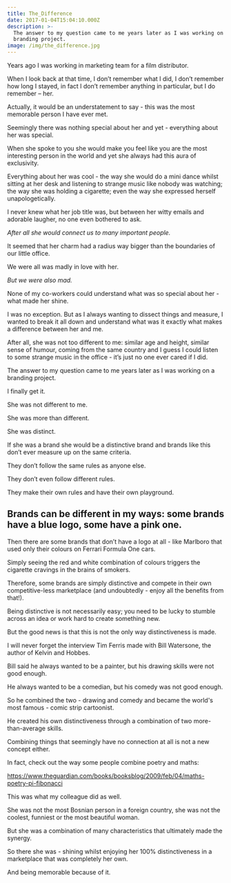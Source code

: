 ```yaml
---
title: The_Difference
date: 2017-01-04T15:04:10.000Z
description: >-
  The answer to my question came to me years later as I was working on a
  branding project.
image: /img/the_difference.jpg
---
```

Years ago I was working in marketing team for a film distributor.

When I look back at that time, I don’t remember what I did, I don’t remember how long I stayed, in fact I don’t remember anything in particular, but I do remember – her.

Actually, it would be an understatement to say - this was the most memorable person I have ever met.

Seemingly there was nothing special about her and yet - everything about her was special.

When she spoke to you she would make you feel like you are the most interesting person in the world and yet she always had this aura of exclusivity.

Everything about her was cool - the way she would do a mini dance whilst sitting at her desk and listening to strange music like nobody was watching; the way she was holding a cigarette; even the way she expressed herself unapologetically.

I never knew what her job title was, but between her witty emails and adorable laugher, no one even bothered to ask.

_After all she would connect us to many important people._

It seemed that her charm had a radius way bigger than the boundaries of our little office.

We were all was madly in love with her.

_But we were also mad._

None of my co-workers could understand what was so special about her - what made her shine.

I was no exception. But as I always wanting to dissect things and measure, I wanted to break it all down and understand what was it exactly what makes a difference between her and me.

After all, she was not too different to me: similar age and height, similar sense of humour, coming from the same country and I guess I could listen to some strange music in the office - it’s just no one ever cared if I did.



The answer to my question came to me years later as I was working on a branding project.

I finally get it.

She was not different to me.

She was more than different.

She was distinct.

If she was a brand she would be a distinctive brand and brands like this don’t ever measure up on the same criteria.

They don’t follow the same rules as anyone else.

They don’t even follow different rules.

They make their own rules and have their own playground.



## **Brands can be different in my ways: some brands have a blue logo, some have a pink one.**

Then there are some brands that don’t have a logo at all - like Marlboro that used only their colours on Ferrari Formula One cars.

Simply seeing the red and white combination of colours triggers the cigarette cravings in the brains of smokers.

Therefore, some brands are simply distinctive and compete in their own competitive-less marketplace (and undoubtedly - enjoy all the benefits from that!).



Being distinctive is not necessarily easy; you need to be lucky to stumble across an idea or work hard to create something new.

But the good news is that this is not the only way distinctiveness is made.



I will never forget the interview Tim Ferris made with Bill Watersone, the author of Kelvin and Hobbes.

Bill said he always wanted to be a painter, but his drawing skills were not good enough.

He always wanted to be a comedian, but his comedy was not good enough.

So he combined the two - drawing and comedy and became the world's most famous - comic strip cartoonist.

He created his own distinctiveness through a combination of two more-than-average skills.

Combining things that seemingly have no connection at all is not a new concept either. 

In fact, check out the way some people combine poetry and maths:

https://www.theguardian.com/books/booksblog/2009/feb/04/maths-poetry-pi-fibonacci



This was what my colleague did as well.

She was not the most Bosnian person in a foreign country, she was not the coolest, funniest or the most beautiful woman. 

But she was a combination of many characteristics that ultimately made the synergy.



So there she was - shining whilst enjoying her 100% distinctiveness in a marketplace that was completely her own.



And being memorable because of it.
